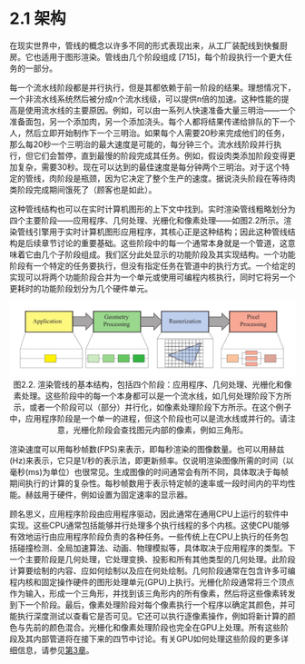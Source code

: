 # 2.1 架构

在现实世界中，管线的概念以许多不同的形式表现出来，从工厂装配线到快餐厨房。它也适用于图形渲染。管线由几个阶段组成 [715]，每个阶段执行一个更大任务的一部分。

每一个流水线阶段都是并行执行，但是其都依赖于前一阶段的结果。理想情况下，一个非流水线系统然后被分成n个流水线级，可以提供n倍的加速。这种性能的提高是使用流水线的主要原因。例如，可以由一系列人快速准备大量三明治——一个准备面包，另一个添加肉，另一个添加浇头。每个人都将结果传递给排队的下一个人，然后立即开始制作下一个三明治。如果每个人需要20秒来完成他们的任务，那么每20秒一个三明治的最大速度是可能的，每分钟三个。流水线阶段并行执行，但它们会暂停，直到最慢的阶段完成其任务。例如，假设肉类添加阶段变得更加复杂，需要30秒。现在可以达到的最佳速度是每分钟两个三明治。对于这个特定的管线，肉阶段是瓶颈，因为它决定了整个生产的速度。据说浇头阶段在等待肉类阶段完成期间饿死了（顾客也是如此）。

这种管线结构也可以在实时计算机图形的上下文中找到。实时渲染管线粗略划分为四个主要阶段——应用程序、几何处理、光栅化和像素处理——如图2.2所示。渲染管线引擎用于实时计算机图形应用程序，其核心正是这种结构；因此这种管线结构是后续章节讨论的重要基础。这些阶段中的每一个通常本身就是一个管道，这意味着它由几个子阶段组成。我们区分此处显示的功能阶段及其实现结构。一个功能阶段有一个特定的任务要执行，但没有指定任务在管道中的执行方式。一个给定的实现可以将两个功能阶段合并为一个单元或使用可编程内核执行，同时它将另一个更耗时的功能阶段划分为几个硬件单元。<div align = "center">![imglink1]</div><div align = "center">图2.2. 渲染管线的基本结构，包括四个阶段：应用程序、几何处理、光栅化和像素处理。这些阶段中的每一个本身都可以是一个流水线，如几何处理阶段下方所示，或者一个阶段可以（部分）并行化，如像素处理阶段下方所示。在这个例子中，应用程序阶段是一个单一的进程，但这个阶段也可以是流水线或并行的。请注意，光栅化阶段会查找图元内部的像素，例如三角形。
</div>

渲染速度可以用每秒帧数(FPS)来表示，即每秒渲染的图像数量。也可以用赫兹(Hz)来表示，它只是1/秒的表示法，即更新频率。仅说明渲染图像所需的时间（以毫秒(ms)为单位）也很常见。生成图像的时间通常会有所不同，具体取决于每帧期间执行的计算的复杂性。每秒帧数用于表示特定帧的速率或一段时间内的平均性能。赫兹用于硬件，例如设置为固定速率的显示器。

顾名思义，应用程序阶段由应用程序驱动，因此通常在通用CPU上运行的软件中实现。这些CPU通常包括能够并行处理多个执行线程的多个内核。这使CPU能够有效地运行由应用程序阶段负责的各种任务。一些传统上在CPU上执行的任务包括碰撞检测、全局加速算法、动画、物理模拟等，具体取决于应用程序的类型。下一个主要阶段是几何处理，它处理变换、投影和所有其他类型的几何处理。此阶段计算要绘制的内容、应如何绘制以及应在何处绘制。几何阶段通常在包含许多可编程内核和固定操作硬件的图形处理单元(GPU)上执行。光栅化阶段通常将三个顶点作为输入，形成一个三角形，并找到该三角形内的所有像素，然后将这些像素转发到下一个阶段。最后，像素处理阶段对每个像素执行一个程序以确定其颜色，并可能执行深度测试以查看它是否可见。它还可以执行逐像素操作，例如将新计算的颜色与先前的颜色混合。光栅化和像素处理阶段也完全在GPU上处理。所有这些阶段及其内部管道将在接下来的四节中讨论。有关GPU如何处理这些阶段的更多详细信息，请参见[第3章][netlink1]。

[imglink1]:Figure/Figure2.2.JPG
[netlink1]:netlink1

